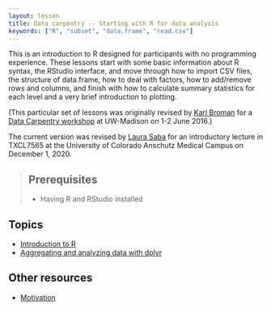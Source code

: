 ```yaml
---
layout: lesson
title: Data carpentry -- Starting with R for data analysis
keywords: ["R", "subset", "data.frame", "read.csv"]
---
```


This is an introduction to R designed for participants with no programming
experience. These lessons start with some basic information about R syntax, the RStudio interface, and move through how to import CSV files, the structure of data.frame, how to deal with factors, how to add/remove rows and columns, and finish with how to calculate summary statistics for each level and a very brief introduction to plotting.

(This particular set of lessons was originally revised by [Karl Broman](http://kbroman.org) for a
[Data Carpentry workshop](http://uw-madison-aci.github.io/2016-06-01-uwmadison/) at UW-Madison on 1-2 June 2016.)

The current version was revised by [Laura Saba](https://www.thesabalab.com/) for an introductory lecture in TXCL7565 at the University of Colorado Anschutz Medical Campus on December 1, 2020.

> ## Prerequisites
>
> * Having R and RStudio installed

## Topics

* [Introduction to R](01-intro-to-R.md)
* [Aggregating and analyzing data with dplyr](02-dplyr.md)

## Other resources

* [Motivation](motivation.md)

